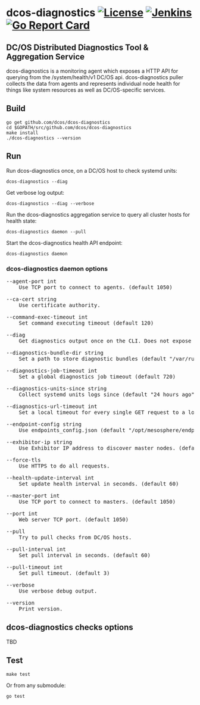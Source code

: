 # dcos-diagnostics [![License](https://img.shields.io/badge/License-Apache%202.0-blue.svg)](https://opensource.org/licenses/Apache-2.0) [![Jenkins](https://jenkins.mesosphere.com/service/jenkins/buildStatus/icon?job=public-dcos-cluster-ops/dcos-diagnostics/dcos-diagnostics-master)](https://jenkins.mesosphere.com/service/jenkins/job/public-dcos-cluster-ops/job/dcos-diagnostics/job/dcos-diagnostics-master/) [![Go Report Card](https://goreportcard.com/badge/github.com/dcos/dcos-diagnostics)](https://goreportcard.com/report/github.com/dcos/dcos-diagnostics)
## DC/OS Distributed Diagnostics Tool & Aggregation Service
dcos-diagnostics is a monitoring agent which exposes a HTTP API for querying from the /system/health/v1 DC/OS api. dcos-diagnostics puller collects the data from agents and represents individual node health for things like system resources as well as DC/OS-specific services.

## Build

```
go get github.com/dcos/dcos-diagnostics
cd $GOPATH/src/github.com/dcos/dcos-diagnostics
make install
./dcos-diagnostics --version
```

## Run
Run dcos-diagnostics once, on a DC/OS host to check systemd units:

```
dcos-diagnostics --diag
```

Get verbose log output:

```
dcos-diagnostics --diag --verbose
```

Run the dcos-diagnostics aggregation service to query all cluster hosts for health state:

```
dcos-diagnostics daemon --pull
```

Start the dcos-diagnostics health API endpoint:

```
dcos-diagnostics daemon
```

### dcos-diagnostics daemon options

<pre>
--agent-port int
    Use TCP port to connect to agents. (default 1050)

--ca-cert string
    Use certificate authority.

--command-exec-timeout int
    Set command executing timeout (default 120)

--diag
    Get diagnostics output once on the CLI. Does not expose API.

--diagnostics-bundle-dir string
    Set a path to store diagnostic bundles (default "/var/run/dcos/dcos-diagnostics/diagnostic_bundles")

--diagnostics-job-timeout int
    Set a global diagnostics job timeout (default 720)

--diagnostics-units-since string
    Collect systemd units logs since (default "24 hours ago")

--diagnostics-url-timeout int
    Set a local timeout for every single GET request to a log endpoint (default 2)

--endpoint-config string
    Use endpoints_config.json (default "/opt/mesosphere/endpoints_config.json")

--exhibitor-ip string
    Use Exhibitor IP address to discover master nodes. (default "http://127.0.0.1:8181/exhibitor/v1/cluster/status")

--force-tls
    Use HTTPS to do all requests.

--health-update-interval int
    Set update health interval in seconds. (default 60)

--master-port int
    Use TCP port to connect to masters. (default 1050)

--port int
    Web server TCP port. (default 1050)

--pull
    Try to pull checks from DC/OS hosts.

--pull-interval int
    Set pull interval in seconds. (default 60)

--pull-timeout int
    Set pull timeout. (default 3)

--verbose
    Use verbose debug output.

--version
    Print version.
</pre>


## dcos-diagnostics checks options
TBD

## Test
```
make test
```

Or from any submodule:

```
go test
```

